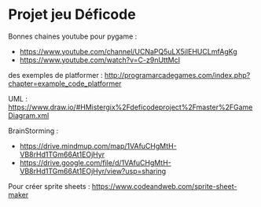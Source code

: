 # Projet jeu Déficode

Bonnes chaines youtube pour pygame :
+ https://www.youtube.com/channel/UCNaPQ5uLX5iIEHUCLmfAgKg
+ https://www.youtube.com/watch?v=C-z9nUttMcI

des exemples de platformer : http://programarcadegames.com/index.php?chapter=example_code_platformer

UML : https://www.draw.io/#HMistergix%2Fdeficodeproject%2Fmaster%2FGameDiagram.xml

BrainStorming : 
+ https://drive.mindmup.com/map/1VAfuCHgMtH-VB8rHd1TGm66At1EOjHyr
+ https://drive.google.com/file/d/1VAfuCHgMtH-VB8rHd1TGm66At1EOjHyr/view?usp=sharing

Pour créer sprite sheets : https://www.codeandweb.com/sprite-sheet-maker
